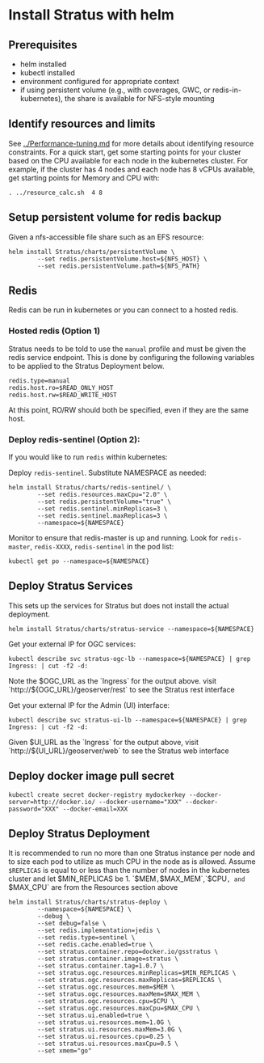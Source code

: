 # Install Stratus with helm
## Prerequisites
* helm installed
* kubectl installed
* environment configured for appropriate context
* if using persistent volume (e.g., with coverages, GWC, or redis-in-kubernetes), the share is available for NFS-style mounting


## Identify resources and  limits
See [../Performance-tuning.md](../Performance-tuning.md) for more details about identifying resource constraints. For a quick start, get some
starting points for your cluster based on the CPU available for each node in the kubernetes cluster. For example,
if the cluster has 4 nodes and each node has 8 vCPUs available, get starting points for Memory and CPU with:

```
. ../resource_calc.sh  4 8
```

## Setup persistent volume for redis backup
Given a nfs-accessible file share such as an EFS resource:
```
helm install Stratus/charts/persistentVolume \
        --set redis.persistentVolume.host=${NFS_HOST} \
        --set redis.persistentVolume.path=${NFS_PATH}
```       
## Redis
Redis can be run in kubernetes or you can connect to a hosted redis. 

### Hosted redis (Option 1)
Stratus needs to be told to use the `manual` profile and must be given the redis service endpoint. This is done by 
configuring the following variables to be applied to the Stratus Deployment below.

```
redis.type=manual
redis.host.ro=$READ_ONLY_HOST
redis.host.rw=$READ_WRITE_HOST
```
At this point, RO/RW should both be specified, even if they are the same host.

### Deploy redis-sentinel (Option 2):
If you would like to run `redis` within kubernetes:

Deploy `redis-sentinel`. Substitute NAMESPACE as needed:

```
helm install Stratus/charts/redis-sentinel/ \
        --set redis.resources.maxCpu="2.0" \
        --set redis.persistentVolume="true" \
        --set redis.sentinel.minReplicas=3 \
        --set redis.sentinel.maxReplicas=3 \
        --namespace=${NAMESPACE}
```

Monitor to ensure that redis-master is up and running. Look for `redis-master`, `redis-XXXX`, `redis-sentinel` in the pod list:
```
kubectl get po --namespace=${NAMESPACE}
```

## Deploy Stratus Services
This sets up the services for Stratus but does not install the actual deployment.
```
helm install Stratus/charts/stratus-service --namespace=${NAMESPACE}
```
Get your external IP for OGC services:
```
kubectl describe svc stratus-ogc-lb --namespace=${NAMESPACE} | grep Ingress: | cut -f2 -d:
```
Note the $OGC_URL as the `Ingress` for the output above.  visit `http://${OGC_URL}/geoserver/rest` to see the Stratus rest interface

Get your external IP for the Admin (UI) interface:
```
kubectl describe svc stratus-ui-lb --namespace=${NAMESPACE} | grep Ingress: | cut -f2 -d:
```
Given $UI_URL as the `Ingress` for the output above, visit `http://${UI_URL}/geoserver/web` to see the Stratus web interface

## Deploy docker image pull secret
```
kubectl create secret docker-registry mydockerkey --docker-server=http://docker.io/ --docker-username="XXX" --docker-password="XXX" --docker-email=XXX
```

## Deploy Stratus Deployment
It is recommended to run no more than one Stratus instance per node and to size each pod to utilize as much CPU in the node as is 
allowed. Assume `$REPLICAS` is equal to or less than the number of nodes in the kubernetes cluster and let $MIN_REPLICAS be 1.
`$MEM`,`$MAX_MEM`,`$CPU`, and `$MAX_CPU` are from the Resources section above
```
helm install Stratus/charts/stratus-deploy \
        --namespace=${NAMESPACE} \
        --debug \
        --set debug=false \
        --set redis.implementation=jedis \
        --set redis.type=sentinel \
        --set redis.cache.enabled=true \
        --set stratus.container.repo=docker.io/gsstratus \
        --set stratus.container.image=stratus \
        --set stratus.container.tag=1.0.7 \
        --set stratus.ogc.resources.minReplicas=$MIN_REPLICAS \
        --set stratus.ogc.resources.maxReplicas=$REPLICAS \
        --set stratus.ogc.resources.mem=$MEM \
        --set stratus.ogc.resources.maxMem=$MAX_MEM \
        --set stratus.ogc.resources.cpu=$CPU \
        --set stratus.ogc.resources.maxCpu=$MAX_CPU \
        --set stratus.ui.enabled=true \
        --set stratus.ui.resources.mem=1.0G \
        --set stratus.ui.resources.maxMem=3.0G \
        --set stratus.ui.resources.cpu=0.25 \
        --set stratus.ui.resources.maxCpu=0.5 \
        --set xmem="go"
```
